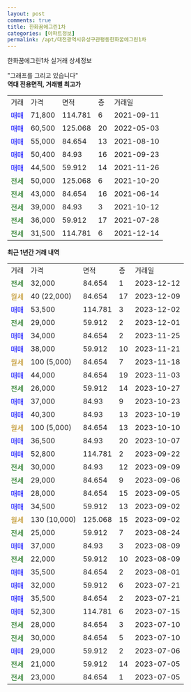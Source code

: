 ```yaml
---
layout: post
comments: true
title: 한화꿈에그린1차
categories: [아파트정보]
permalink: /apt/대전광역시유성구관평동한화꿈에그린1차
---
```


한화꿈에그린1차 실거래 상세정보

<script type="text/javascript">
  google.charts.load('current', {'packages':['line', 'corechart']});
  google.charts.setOnLoadCallback(drawChart);

  function drawChart() {
    var data = new google.visualization.DataTable();
    data.addColumn('date', '거래일');
    data.addColumn('number', "매매");
    data.addColumn('number', "전세");
    data.addColumn('number', "전매");

    data.addRows([[new Date(Date.parse("2023-12-12")), null, 32000, null], [new Date(Date.parse("2023-12-09")), null, null, null], [new Date(Date.parse("2023-12-02")), 53500, null, null], [new Date(Date.parse("2023-12-01")), null, 29000, null], [new Date(Date.parse("2023-11-25")), 34000, null, null], [new Date(Date.parse("2023-11-21")), 38000, null, null], [new Date(Date.parse("2023-11-18")), null, null, null], [new Date(Date.parse("2023-11-03")), 44000, null, null], [new Date(Date.parse("2023-10-27")), null, 26000, null], [new Date(Date.parse("2023-10-23")), 37000, null, null], [new Date(Date.parse("2023-10-19")), 40300, null, null], [new Date(Date.parse("2023-10-10")), null, null, null], [new Date(Date.parse("2023-10-07")), 36500, null, null], [new Date(Date.parse("2023-09-22")), 52800, null, null], [new Date(Date.parse("2023-09-09")), null, 30000, null], [new Date(Date.parse("2023-09-06")), null, 29000, null], [new Date(Date.parse("2023-09-05")), 28000, null, null], [new Date(Date.parse("2023-09-02")), 34500, null, null], [new Date(Date.parse("2023-09-02")), null, null, null], [new Date(Date.parse("2023-08-24")), null, 25000, null], [new Date(Date.parse("2023-08-09")), 37000, null, null], [new Date(Date.parse("2023-08-09")), null, 22000, null], [new Date(Date.parse("2023-08-01")), 35500, null, null], [new Date(Date.parse("2023-07-21")), 32000, null, null], [new Date(Date.parse("2023-07-21")), 35500, null, null], [new Date(Date.parse("2023-07-15")), 52300, null, null], [new Date(Date.parse("2023-07-10")), null, 28000, null], [new Date(Date.parse("2023-07-10")), null, 30000, null], [new Date(Date.parse("2023-07-06")), 29000, null, null], [new Date(Date.parse("2023-07-05")), null, 21000, null], [new Date(Date.parse("2023-07-05")), null, 23000, null]]);

    var options = {
      hAxis: {
        format: 'yyyy/MM/dd'
      },    
      lineWidth: 0,
      pointsVisible: true,    
      title: '최근 1년간 유형별 실거래가 분포',
      legend: { position: 'bottom' }
    };

    var formatter = new google.visualization.NumberFormat({pattern:'###,###'} );
    formatter.format(data, 1);
    formatter.format(data, 2);
    
    setTimeout(function() {
        var chart = new google.visualization.LineChart(document.getElementById('columnchart_material'));
        chart.draw(data, (options));
        document.getElementById('loading').style.display = 'none';
    }, 200);
  }
</script>


<div id="loading" style="z-index:20; display: block; margin-left: 0px">"그래프를 그리고 있습니다"</div>
<div id="columnchart_material" style="width: 95%; margin-left: 0px; display: block"></div>
<!-- contents start -->
<b>역대 전용면적, 거래별 최고가</b>
<table class="sortable">
    <tr>
      <td>거래</td>
      <td>가격</td>
      <td>면적</td>
      <td>층</td>
      <td>거래일</td>
    </tr>
        <tr>
          <td><a style="color: blue">매매</a></td>
          <td>71,800</td>
          <td>114.781</td>
          <td>6</td>
          <td>2021-09-11</td>
        </tr>            <tr>
          <td><a style="color: blue">매매</a></td>
          <td>60,500</td>
          <td>125.068</td>
          <td>20</td>
          <td>2022-05-03</td>
        </tr>            <tr>
          <td><a style="color: blue">매매</a></td>
          <td>55,000</td>
          <td>84.654</td>
          <td>13</td>
          <td>2021-08-10</td>
        </tr>            <tr>
          <td><a style="color: blue">매매</a></td>
          <td>50,400</td>
          <td>84.93</td>
          <td>16</td>
          <td>2021-09-23</td>
        </tr>            <tr>
          <td><a style="color: blue">매매</a></td>
          <td>44,500</td>
          <td>59.912</td>
          <td>14</td>
          <td>2021-11-26</td>
        </tr>        
        <tr>
              <td><a style="color: darkgreen">전세</a></td>
              <td>50,000</td>
              <td>125.068</td>
              <td>6</td>
              <td>2021-10-20</td>
            </tr>            <tr>
              <td><a style="color: darkgreen">전세</a></td>
              <td>43,000</td>
              <td>84.654</td>
              <td>16</td>
              <td>2021-06-14</td>
            </tr>            <tr>
              <td><a style="color: darkgreen">전세</a></td>
              <td>39,000</td>
              <td>84.93</td>
              <td>3</td>
              <td>2021-10-12</td>
            </tr>            <tr>
              <td><a style="color: darkgreen">전세</a></td>
              <td>36,000</td>
              <td>59.912</td>
              <td>17</td>
              <td>2021-07-28</td>
            </tr>            <tr>
              <td><a style="color: darkgreen">전세</a></td>
              <td>31,500</td>
              <td>114.781</td>
              <td>6</td>
              <td>2021-12-14</td>
            </tr>        
    
</table>

<b>최근 1년간 거래 내역</b>

<table class="sortable">
    <tr>
      <td>거래</td>
      <td>가격</td>
      <td>면적</td>
      <td>층</td>
      <td>거래일</td>
    </tr>
    <tr>
      <td><a style="color: darkgreen">전세</a></td>
      <td>32,000</td>
      <td>84.654</td>
      <td>1</td>
      <td>2023-12-12</td>
    </tr>          <tr>
      <td><a style="color: darkgoldenrod">월세</a></td>
      <td>40 (22,000)</td>
      <td>84.654</td>
      <td>17</td>
      <td>2023-12-09</td>
    </tr>          <tr>
      <td><a style="color: blue">매매</a></td>
      <td>53,500</td>
      <td>114.781</td>
      <td>3</td>
      <td>2023-12-02</td>
    </tr>          <tr>
      <td><a style="color: darkgreen">전세</a></td>
      <td>29,000</td>
      <td>59.912</td>
      <td>2</td>
      <td>2023-12-01</td>
    </tr>          <tr>
      <td><a style="color: blue">매매</a></td>
      <td>34,000</td>
      <td>84.654</td>
      <td>2</td>
      <td>2023-11-25</td>
    </tr>          <tr>
      <td><a style="color: blue">매매</a></td>
      <td>38,000</td>
      <td>59.912</td>
      <td>10</td>
      <td>2023-11-21</td>
    </tr>          <tr>
      <td><a style="color: darkgoldenrod">월세</a></td>
      <td>100 (5,000)</td>
      <td>84.654</td>
      <td>7</td>
      <td>2023-11-18</td>
    </tr>          <tr>
      <td><a style="color: blue">매매</a></td>
      <td>44,000</td>
      <td>84.654</td>
      <td>19</td>
      <td>2023-11-03</td>
    </tr>          <tr>
      <td><a style="color: darkgreen">전세</a></td>
      <td>26,000</td>
      <td>59.912</td>
      <td>14</td>
      <td>2023-10-27</td>
    </tr>          <tr>
      <td><a style="color: blue">매매</a></td>
      <td>37,000</td>
      <td>84.93</td>
      <td>9</td>
      <td>2023-10-23</td>
    </tr>          <tr>
      <td><a style="color: blue">매매</a></td>
      <td>40,300</td>
      <td>84.93</td>
      <td>13</td>
      <td>2023-10-19</td>
    </tr>          <tr>
      <td><a style="color: darkgoldenrod">월세</a></td>
      <td>100 (5,000)</td>
      <td>84.654</td>
      <td>13</td>
      <td>2023-10-10</td>
    </tr>          <tr>
      <td><a style="color: blue">매매</a></td>
      <td>36,500</td>
      <td>84.93</td>
      <td>20</td>
      <td>2023-10-07</td>
    </tr>          <tr>
      <td><a style="color: blue">매매</a></td>
      <td>52,800</td>
      <td>114.781</td>
      <td>2</td>
      <td>2023-09-22</td>
    </tr>          <tr>
      <td><a style="color: darkgreen">전세</a></td>
      <td>30,000</td>
      <td>84.93</td>
      <td>12</td>
      <td>2023-09-09</td>
    </tr>          <tr>
      <td><a style="color: darkgreen">전세</a></td>
      <td>29,000</td>
      <td>84.654</td>
      <td>9</td>
      <td>2023-09-06</td>
    </tr>          <tr>
      <td><a style="color: blue">매매</a></td>
      <td>28,000</td>
      <td>84.654</td>
      <td>15</td>
      <td>2023-09-05</td>
    </tr>          <tr>
      <td><a style="color: blue">매매</a></td>
      <td>34,500</td>
      <td>59.912</td>
      <td>13</td>
      <td>2023-09-02</td>
    </tr>          <tr>
      <td><a style="color: darkgoldenrod">월세</a></td>
      <td>130 (10,000)</td>
      <td>125.068</td>
      <td>15</td>
      <td>2023-09-02</td>
    </tr>          <tr>
      <td><a style="color: darkgreen">전세</a></td>
      <td>25,000</td>
      <td>59.912</td>
      <td>7</td>
      <td>2023-08-24</td>
    </tr>          <tr>
      <td><a style="color: blue">매매</a></td>
      <td>37,000</td>
      <td>84.93</td>
      <td>3</td>
      <td>2023-08-09</td>
    </tr>          <tr>
      <td><a style="color: darkgreen">전세</a></td>
      <td>22,000</td>
      <td>59.912</td>
      <td>10</td>
      <td>2023-08-09</td>
    </tr>          <tr>
      <td><a style="color: blue">매매</a></td>
      <td>35,500</td>
      <td>84.654</td>
      <td>2</td>
      <td>2023-08-01</td>
    </tr>          <tr>
      <td><a style="color: blue">매매</a></td>
      <td>32,000</td>
      <td>59.912</td>
      <td>6</td>
      <td>2023-07-21</td>
    </tr>          <tr>
      <td><a style="color: blue">매매</a></td>
      <td>35,500</td>
      <td>84.654</td>
      <td>2</td>
      <td>2023-07-21</td>
    </tr>          <tr>
      <td><a style="color: blue">매매</a></td>
      <td>52,300</td>
      <td>114.781</td>
      <td>6</td>
      <td>2023-07-15</td>
    </tr>          <tr>
      <td><a style="color: darkgreen">전세</a></td>
      <td>28,000</td>
      <td>84.654</td>
      <td>3</td>
      <td>2023-07-10</td>
    </tr>          <tr>
      <td><a style="color: darkgreen">전세</a></td>
      <td>30,000</td>
      <td>84.654</td>
      <td>5</td>
      <td>2023-07-10</td>
    </tr>          <tr>
      <td><a style="color: blue">매매</a></td>
      <td>29,000</td>
      <td>59.912</td>
      <td>2</td>
      <td>2023-07-06</td>
    </tr>          <tr>
      <td><a style="color: darkgreen">전세</a></td>
      <td>21,000</td>
      <td>59.912</td>
      <td>14</td>
      <td>2023-07-05</td>
    </tr>          <tr>
      <td><a style="color: darkgreen">전세</a></td>
      <td>23,000</td>
      <td>84.654</td>
      <td>1</td>
      <td>2023-07-05</td>
    </tr>      </table>
<!-- contents end -->    

